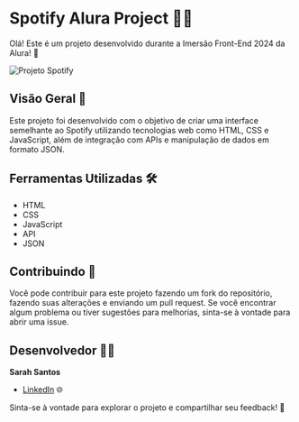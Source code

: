 # Spotify Alura Project 👩‍💻

Olá! Este é um projeto desenvolvido durante a Imersão Front-End 2024 da Alura! 🌟

![Projeto Spotify](https://github.com/sarahsantos0/spotify/assets/73093949/516af48c-da7b-4d53-b012-e489612d482a)

## Visão Geral 📝

Este projeto foi desenvolvido com o objetivo de criar uma interface semelhante ao Spotify utilizando tecnologias web como HTML, CSS e JavaScript, além de integração com APIs e manipulação de dados em formato JSON.

## Ferramentas Utilizadas 🛠️
- HTML
- CSS
- JavaScript
- API
- JSON

## Contribuindo 🤝

Você pode contribuir para este projeto fazendo um fork do repositório, fazendo suas alterações e enviando um pull request. Se você encontrar algum problema ou tiver sugestões para melhorias, sinta-se à vontade para abrir uma issue.

## Desenvolvedor 👩‍💻

**Sarah Santos**  
- [LinkedIn](https://www.linkedin.com/in/sarah-santos-1977b5279/) 🌐

Sinta-se à vontade para explorar o projeto e compartilhar seu feedback! 🚀
